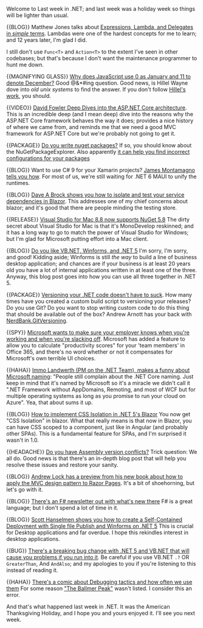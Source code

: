 Welcome to Last week in .NET; and last week was a holiday week so things will be lighter than usual.

{{BLOG}} Matthew Jones talks about [Expressions, Lambda, and Delegates in *simple* terms](https://exceptionnotfound.net/csharp-in-simple-terms-18-expressions-lambdas-and-delegates/).  Lambdas were one of the hardest concepts for me to learn; and 12 years later, I'm glad I did.

I still don't use `Func<T>` and `Action<T>` to the extent I've seen in other codebases; but that's because I don't want the maintenance programmer to hunt me down.

{{MAGNIFYING GLASS}} [Why does JavaScript use 0 as January and 11 to denote December?](https://twitter.com/hillelogram/status/1329228419628998665) Good @&*#ing question. Good news, is Hillel Wayne dove into *old unix systems* to find the answer.  If you don't follow [Hillel's work](https://hillelwayne.com/), you should. 

{{VIDEO}} [David Fowler Deep Dives into the ASP.NET Core architecture](https://www.youtube.com/watch?v=d9Bjg31VuHw).  This is an incredible deep (and I mean deep) dive into the reasons why the ASP.NET Core framework behaves the way it does; provides a nice history of where we came from, and reminds me that we need a good MVC framework for ASP.NET Core but we're probably not going to get it.

{{PACKAGE}} [Do you write nuget packages?](https://github.com/NuGetPackageExplorer/NuGetPackageExplorer) If so, you should know about the NuGetPackageExplorer. Also apparently [it can help you find incorrect configurations for your packages](https://twitter.com/tannergooding/status/1331121472308318208?s=20)

{{BLOG}} Want to use C# 9 for your Xamarin projects? [James Montamagno tells you how](https://montemagno.com/enabling-c-9-in-xamarin-net-standard-projects/).  For most of us, we're still waiting for .NET 6 MAUI to unify the runtimes.

{{BLOG}} [Dave A Brock shows you how to isolate and test your service dependencies in Blazor](https://daveabrock.com/2020/11/22/blast-off-blazor-service-dependencies).  This addresses one of my chief concerns about blazor; and it's good that there are people minding the testing store.  

{{RELEASE}} [Visual Studio for Mac 8.8 now supports NuGet 5.8](https://lastexitcode.com/blog/2020/11/21/NuGetSupportInVisualStudioMac8-8/) The dirty secret about Visual Studio for Mac is that it's MonoDevelop reskinned; and it has a long way to go to match the power of Visual Studio for Windows; but I'm glad for Microsoft putting effort into a Mac client.

{{BLOG}} [Do you like VB.NET, Winforms, and .NET 5](https://devblogs.microsoft.com/dotnet/visual-basic-winforms-apps-in-net-5-and-visual-studio-16-8/) I'm sorry, I'm sorry, and good!  Kidding aside; Winforms is still *the way* to build a line of business desktop application; and chances are if your business is at least 20 years old you have a lot of internal applications written in at least one of the three.  Anyway, this blog post goes into how you can use all three together in .NET 5. 

{{PACKAGE}} [Versioning your .NET code doesn't have to suck](https://github.com/dotnet/Nerdbank.GitVersioning).  How many times have you created a custom build script to versioning your releases?  Do you use Git? Do you want to stop writing custom code to do this thing that should be available out of the box?  Andrew Arnott has your back with [NerdBank.GitVersioning](https://github.com/dotnet/Nerdbank.GitVersioning).

{{SPY}} [Microsoft wants to make sure your employer knows when you're working and when you're slacking off](https://twitter.com/dhh/status/1331266225675137024).  Microsoft has added a feature to allow you to calculate "productivity scores" for your 'team members' in Office 365, and there's no word whether or not it compensates for Microsoft's own terrible UI choices.

{{HAHA}} [Immo Landwerth (PM on the .NET Team), makes a funny about Microsoft naming](https://twitter.com/terrajobst/status/1329958007271088130?s=20): "People still complain about the .NET Core naming. Just keep in mind that it's named by Microsoft so it's a miracle we didn't call it ".NET Framework without AppDomains, Remoting, and most of WCF but for multiple operating systems as long as you promise to run your cloud on Azure". Yea, that about sums it up.

{{BLOG}} [How to implement CSS Isolation in .NET 5's Blazor](https://code-maze.com/css-isolation-in-blazor-applications/)  You now get "CSS Isolation" in blazor. What that really means is that now in Blazor, you can have CSS scoped to a component, just like in Angular (and probably other SPAs).  This is a fundamental feature for SPAs, and I'm surprised it wasn't in 1.0.

{{HEADACHE}} [Do you have Assembly version conflicts?](https://www.phillipsj.net/posts/using-ilrepack-with-dotnet-core-sdk-and-dotnet-standard/) Trick question: We all do.  Good news is that there's an in-depth blog post that will help you resolve these issues and restore your sanity.

{{BLOG}} [Andrew Lock has a preview from his new book about how to apply the MVC design pattern to Razor Pages](https://andrewlock.net/aspnetcore-in-action-2e-applying-the-mvc-design-pattern-to-razor-pages/). It's a bit of shoehorning, but let's go with it.

{{BLOG}} [There's an F# newsletter out with what's new there](https://www.codemag.com/article/2010072?utm_source=twitter&utm_medium=social-owned&utm_campaign=sm-articles) F# is a great language; but I don't spend a lot of time in it.

{{BLOG}} [Scott Hanselmen shows you how to create a Self-Contained Deployment with Single file Publish and Winforms on .NET 5](https://www.hanselman.com/blog/how-to-make-a-winforms-app-with-net-5-entirely-from-the-command-line-and-publish-as-one-selfcontained-file)  This is crucial for Desktop applications and far overdue.  I hope this rekindles interest in desktop applications.

{{BUG}} [There's a breaking bug change with .NET 5 and VB.NET that will cause you problems if you run into it](https://github.com/dotnet/roslyn/issues/47621). Be careful if you use VB.NET `.?` OR `GreaterThan`, And `AndAlso`; and my apologies to you if you're listening to this instead of reading it.

{{HAHA}} [There's a comic about Debugging tactics and how often we use them](https://twitter.com/richcampbell/status/1332352909451911170?s=20) For some reason ["The Ballmer Peak"](https://xkcd.com/323/) wasn't listed.  I consider this an error. 

And that's what happened last week in .NET.  It was the American Thanksgiving Holiday, and I hope you and yours enjoyed it.  I'll see you next week.

